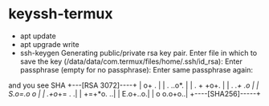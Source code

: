 # keyssh-termux



- apt update 
- apt upgrade 
write 
- ssh-keygen 
Generating public/private rsa key pair.
Enter file in which to save the key (/data/data/com.termux/files/home/.ssh/id_rsa): 
Enter passphrase (empty for no passphrase):
Enter same passphrase again:

and you see SHA
+---[RSA 3072]----+
|          o+ .   |
|       . ..o*.   |
|      . + +o+.   |
|       . *.+ .o  |
|        S.o=.o o |
|       .+o*+= . .|
|        +=+*o. ..|
|         E.o+..o.|
|        o o.o+o..|
+----[SHA256]-----+
